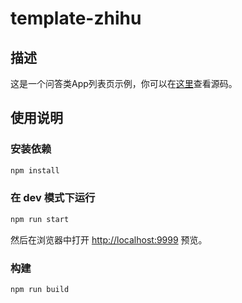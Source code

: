 # template-zhihu

## 描述

这是一个问答类App列表页示例，你可以在[这里](https://github.com/alibaba/rax/tree/master/packages/template-zhihu)查看源码。

## 使用说明

### 安装依赖

```bash
npm install
```

### 在 dev 模式下运行

```bash
npm run start
```

然后在浏览器中打开 [http://localhost:9999](http://localhost:9999) 预览。

### 构建

```bash
npm run build
```
